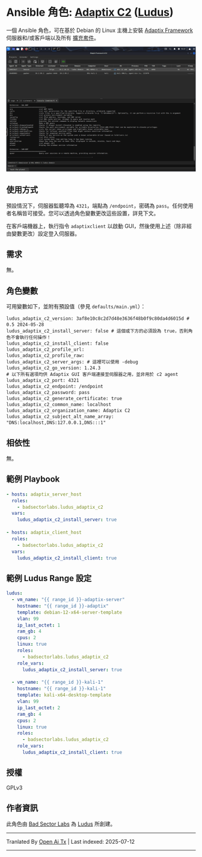 # Ansible 角色: [Adaptix C2](https://adaptix-framework.gitbook.io/adaptix-framework) ([Ludus](https://ludus.cloud))

一個 Ansible 角色，可在基於 Debian 的 Linux 主機上安裝 [Adaptix Framework](https://adaptix-framework.gitbook.io/adaptix-framework) 伺服器和/或客戶端以及所有 [擴充套件](https://github.com/Adaptix-Framework/Extension-Kit)。

![Adaptix Framework](https://raw.githubusercontent.com/badsectorlabs/ludus_adaptix_c2/main/docs/adaptix.png)

## 使用方式

預設情況下，伺服器監聽埠為 `4321`，端點為 `/endpoint`，密碼為 `pass`。任何使用者名稱皆可接受。您可以透過角色變數更改這些設置，詳見下文。

在客戶端機器上，執行指令 `adaptixclient` 以啟動 GUI，然後使用上述（除非經由變數更改）設定登入伺服器。

## 需求

無。

## 角色變數

可用變數如下，並附有預設值（參見 `defaults/main.yml`）：

    ludus_adaptix_c2_version: 3af8e10c8c2d7d48e3636f48b0f9c80da4d6015d # 0.5 2024-05-28
    ludus_adaptix_c2_install_server: false # 這個或下方的必須設為 true，否則角色不會執行任何操作！
    ludus_adaptix_c2_install_client: false
    ludus_adaptix_c2_profile_url:
    ludus_adaptix_c2_profile_raw:
    ludus_adaptix_c2_server_args: # 這裡可以使用 -debug
    ludus_adaptix_c2_go_version: 1.24.3
    # 以下所有選項均供 Adaptix GUI 客戶端連接至伺服器之用，並非用於 c2 agent
    ludus_adaptix_c2_port: 4321
    ludus_adaptix_c2_endpoint: /endpoint
    ludus_adaptix_c2_password: pass
    ludus_adaptix_c2_generate_certificate: true
    ludus_adaptix_c2_common_name: localhost
    ludus_adaptix_c2_organization_name: Adaptix C2
    ludus_adaptix_c2_subject_alt_name_array: "DNS:localhost,DNS:127.0.0.1,DNS:::1"

## 相依性

無。

## 範例 Playbook

```yaml
- hosts: adaptix_server_host
  roles:
    - badsectorlabs.ludus_adaptix_c2
  vars:
    ludus_adaptix_c2_install_server: true

- hosts: adaptix_client_host
  roles:
    - badsectorlabs.ludus_adaptix_c2
  vars:
    ludus_adaptix_c2_install_client: true    
```
## 範例 Ludus Range 設定

```yaml
ludus:
  - vm_name: "{{ range_id }}-adaptix-server"
    hostname: "{{ range_id }}-adaptix"
    template: debian-12-x64-server-template
    vlan: 99
    ip_last_octet: 1
    ram_gb: 4
    cpus: 2
    linux: true
    roles:
      - badsectorlabs.ludus_adaptix_c2
    role_vars:
      ludus_adaptix_c2_install_server: true

  - vm_name: "{{ range_id }}-kali-1"
    hostname: "{{ range_id }}-kali-1"
    template: kali-x64-desktop-template
    vlan: 99
    ip_last_octet: 2
    ram_gb: 4
    cpus: 2
    linux: true
    roles:
      - badsectorlabs.ludus_adaptix_c2
    role_vars:
      ludus_adaptix_c2_install_client: true
```
## 授權

GPLv3

## 作者資訊

此角色由 [Bad Sector Labs](https://github.com/badsectorlabs) 為 [Ludus](https://ludus.cloud/) 所創建。


---


Tranlated By [Open Ai Tx](https://github.com/OpenAiTx/OpenAiTx) | Last indexed: 2025-07-12


---